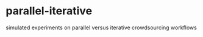 parallel-iterative
==================

simulated experiments on parallel versus iterative crowdsourcing workflows